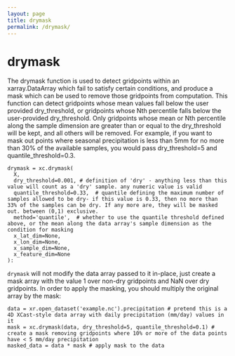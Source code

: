 ```yaml
---
layout: page
title: drymask
permalink: /drymask/
---
```


# drymask

The drymask function is used to detect gridpoints within an xarray.DataArray which fail to satisfy certain conditions, and produce a mask which can be used to remove those gridpoints from computation. This function can detect gridpoints whose mean values fall below the user provided dry_threshold, or gridpoints whose Nth percentile falls below the user-provided dry_threshold. Only gridpoints whose mean or Nth percentile along the sample dimension are greater than or equal to the dry_threshold will be kept, and all others will be removed. For example, if you want to mask out points where seasonal precipitation is less than 5mm for no more than 30% of the available samples, you would pass dry_threshold=5 and quantile_threshold=0.3. 

```
drymask = xc.drymask(
  X, 
  dry_threshold=0.001, # definition of 'dry' - anything less than this value will count as a 'dry' sample. any numeric value is valid
  quantile_threshold=0.33,  # quantile defining the maximum number of samples allowed to be dry- if this value is 0.33, then no more than 33% of the samples can be dry. If any more are, they will be masked out. between (0,1) exclusive. 
  method='quantile',  # whether to use the quantile threshold defined above, or the mean along the data array's sample dimension as the condition for masking
  x_lat_dim=None, 
  x_lon_dim=None, 
  x_sample_dim=None, 
  x_feature_dim=None
):
```

`drymask` will not modify the data array passed to it in-place, just create a mask array with the value 1 over non-dry gridpoints and NaN over dry gridpoints. In order to apply the masking, you should multiply the original array by the mask: 

```
data = xr.open_dataset('example.nc').precipitation # pretend this is a 4D XCast-style data array with daily precipitation (mm/day) values in it
mask = xc.drymask(data, dry_threshold=5, quantile_threshold=0.1) # create a mask removing gridpoints where 10% or more of the data points have < 5 mm/day precipitation
masked_data = data * mask # apply mask to the data
```

